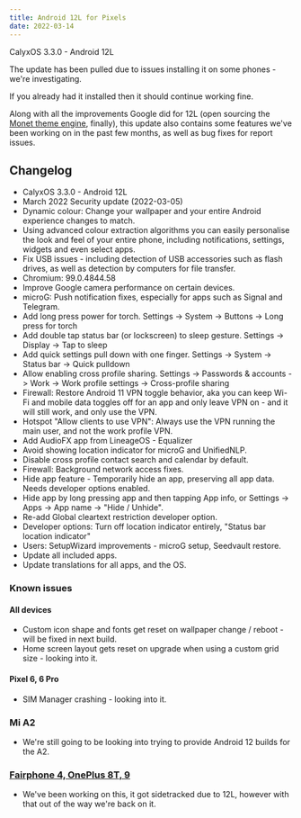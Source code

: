 ```yaml
---
title: Android 12L for Pixels
date: 2022-03-14
---
```


CalyxOS 3.3.0 - Android 12L

The update has been pulled due to issues installing it on some phones - we're investigating.

If you already had it installed then it should continue working fine.

Along with all the improvements Google did for 12L (open sourcing the [Monet theme engine](https://www.xda-developers.com/material-you-monet-theme-engine/), finally), this update also contains some features we've been working on in the past few months, as well as bug fixes for report issues.

## Changelog
* CalyxOS 3.3.0 - Android 12L
* March 2022 Security update (2022-03-05)
* Dynamic colour: Change your wallpaper and your entire Android experience changes to match.
* Using advanced colour extraction algorithms you can easily personalise the look and feel of your entire phone, including notifications, settings, widgets and even select apps.
* Fix USB issues - including detection of USB accessories such as flash drives, as well as detection by computers for file transfer.
* Chromium: 99.0.4844.58
* Improve Google camera performance on certain devices.
* microG: Push notification fixes, especially for apps such as Signal and Telegram.
* Add long press power for torch. Settings -> System -> Buttons -> Long press for torch
* Add double tap status bar (or lockscreen) to sleep gesture. Settings -> Display -> Tap to sleep
* Add quick settings pull down with one finger. Settings -> System -> Status bar -> Quick pulldown
* Allow enabling cross profile sharing. Settings -> Passwords & accounts -> Work -> Work profile settings -> Cross-profile sharing
* Firewall: Restore Android 11 VPN toggle behavior, aka you can keep Wi-Fi and mobile data toggles off for an app and only leave VPN on - and it will still work, and only use the VPN.
* Hotspot "Allow clients to use VPN": Always use the VPN running the main user, and not the work profile VPN.
* Add AudioFX app from LineageOS - Equalizer
* Avoid showing location indicator for microG and UnifiedNLP.
* Disable cross profile contact search and calendar by default.
* Firewall: Background network access fixes.
* Hide app feature - Temporarily hide an app, preserving all app data. Needs developer options enabled.
* Hide app by long pressing app and then tapping App info, or Settings -> Apps -> App name -> "Hide / Unhide".
* Re-add Global cleartext restriction developer option.
* Developer options: Turn off location indicator entirely, "Status bar location indicator"
* Users: SetupWizard improvements - microG setup, Seedvault restore.
* Update all included apps.
* Update translations for all apps, and the OS.

### Known issues

#### All devices
* Custom icon shape and fonts get reset on wallpaper change / reboot - will be fixed in next build.
* Home screen layout gets reset on upgrade when using a custom grid size - looking into it.

#### Pixel 6, 6 Pro
* SIM Manager crashing - looking into it.

### Mi A2
* We're still going to be looking into trying to provide Android 12 builds for the A2.

### [Fairphone 4, OnePlus 8T, 9](https://calyxos.org/news/2022/02/25/device-support/)
* We've been working on this, it got sidetracked due to 12L, however with that out of the way we're back on it.
